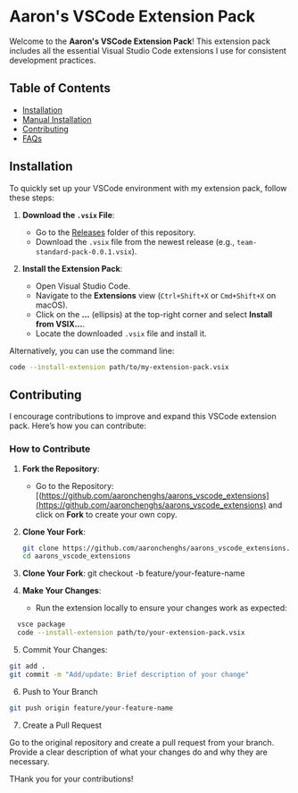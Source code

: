 # Aaron's VSCode Extension Pack

Welcome to the **Aaron's VSCode Extension Pack**! This extension pack includes all the essential Visual Studio Code extensions I use for consistent development practices.

## Table of Contents
- [Installation](#installation)
- [Manual Installation](#manual-installation)
- [Contributing](#contributing)
- [FAQs](#faqs)

## Installation

To quickly set up your VSCode environment with my extension pack, follow these steps:

1. **Download the `.vsix` File**:
   - Go to the [Releases]([[[https://github.com/yourusername/your-repo-name/release](https://github.com/aaronchenghs/aarons_vscode_extensions/tree/main/Releases)s](https://github.com/aaronchenghs/aarons_vscode_extensions/tree/main)](https://github.com/aaronchenghs/aarons_vscode_extensions/tree/main/Releases)) folder of this repository.
   - Download the `.vsix` file from the newest release (e.g., `team-standard-pack-0.0.1.vsix`).

2. **Install the Extension Pack**:
   - Open Visual Studio Code.
   - Navigate to the **Extensions** view (`Ctrl+Shift+X` or `Cmd+Shift+X` on macOS).
   - Click on the **...** (ellipsis) at the top-right corner and select **Install from VSIX...**.
   - Locate the downloaded `.vsix` file and install it.

Alternatively, you can use the command line:
```bash
code --install-extension path/to/my-extension-pack.vsix
```

## Contributing

I encourage contributions to improve and expand this VSCode extension pack. Here’s how you can contribute:

### How to Contribute

1. **Fork the Repository**:
   - Go to the Repository: [(https://github.com/aaronchenghs/aarons_vscode_extensions](https://github.com/aaronchenghs/aarons_vscode_extensions) and click on **Fork** to create your own copy.

2. **Clone Your Fork**:
   ```bash
   git clone https://github.com/aaronchenghs/aarons_vscode_extensions.git
   cd aarons_vscode_extensions
   ```

3. **Clone Your Fork**:
   git checkout -b feature/your-feature-name

4. **Make Your Changes**:
   - Run the extension locally to ensure your changes work as expected:
 ```bash
   vsce package
   code --install-extension path/to/your-extension-pack.vsix
```

5. Commit Your Changes:
 ```bash
git add .
git commit -m "Add/update: Brief description of your change"
```

6. Push to Your Branch
 ```bash
git push origin feature/your-feature-name
```

7. Create a Pull Request

Go to the original repository and create a pull request from your branch.
Provide a clear description of what your changes do and why they are necessary.

THank you for your contributions!
